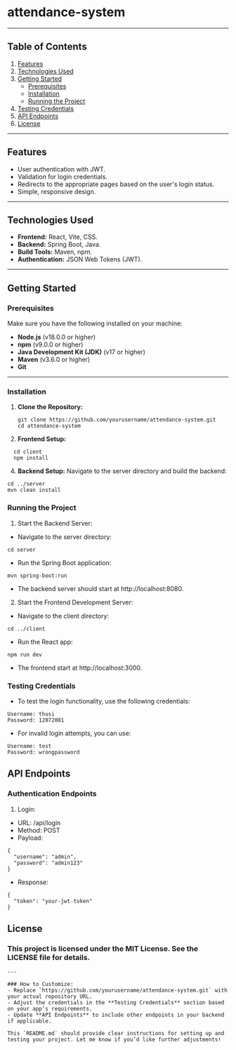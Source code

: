 # attendance-system

---

## Table of Contents
1. [Features](#features)
2. [Technologies Used](#technologies-used)
3. [Getting Started](#getting-started)
    - [Prerequisites](#prerequisites)
    - [Installation](#installation)
    - [Running the Project](#running-the-project)
4. [Testing Credentials](#testing-credentials)
5. [API Endpoints](#api-endpoints)
6. [License](#license)

---
## Features
- User authentication with JWT.
- Validation for login credentials.
- Redirects to the appropriate pages based on the user's login status.
- Simple, responsive design.

---
## Technologies Used
- **Frontend:** React, Vite, CSS.
- **Backend:** Spring Boot, Java.
- **Build Tools:** Maven, npm.
- **Authentication:** JSON Web Tokens (JWT).

---

## Getting Started

### Prerequisites
Make sure you have the following installed on your machine:
- **Node.js** (v18.0.0 or higher)
- **npm** (v9.0.0 or higher)
- **Java Development Kit (JDK)** (v17 or higher)
- **Maven** (v3.6.0 or higher)
- **Git**

---
### Installation

1. **Clone the Repository:**
   ```
   git clone https://github.com/yourusername/attendance-system.git
   cd attendance-system
   ```
2. **Frontend Setup:**
 ```
   cd client
   npm install
```
4. **Backend Setup:** Navigate to the server directory and build the backend:
```
cd ../server
mvn clean install
```
### Running the Project
1. Start the Backend Server:
 - Navigate to the server directory:
```
cd server
```
- Run the Spring Boot application:
```
mvn spring-boot:run
```
- The backend server should start at http://localhost:8080.
2. Start the Frontend Development Server:
- Navigate to the client directory:
```
cd ../client
```
- Run the React app:
```
npm run dev
```
- The frontend   start at http://localhost:3000.
### Testing Credentials
- To test the login functionality, use the following credentials:
```
Username: thusi
Password: 12072001
```
- For invalid login attempts, you can use:
```
Username: test
Password: wrongpassword
```
## API Endpoints
### Authentication Endpoints
1. Login:

- URL: /api/login
- Method: POST
- Payload:
```
{
  "username": "admin",
  "password": "admin123"
}
```
- Response:
```
{
  "token": "your-jwt-token"
}
```

## License
### This project is licensed under the MIT License. See the LICENSE file for details.
```
---

### How to Customize:
- Replace `https://github.com/yourusername/attendance-system.git` with your actual repository URL.
- Adjust the credentials in the **Testing Credentials** section based on your app’s requirements.
- Update **API Endpoints** to include other endpoints in your backend if applicable.

This `README.md` should provide clear instructions for setting up and testing your project. Let me know if you’d like further adjustments!
